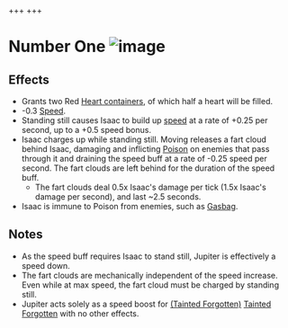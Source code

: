 +++
+++

 # Number One ![image](/image/Number_One.png) 


Effects
---------


* Grants two Red [Heart containers](/wiki/Heart_container "Heart container"), of which half a heart will be filled.
* -0.3 [Speed](/wiki/Speed "Speed").
* Standing still causes Isaac to build up [speed](/wiki/Speed "Speed") at a rate of +0.25 per second, up to a +0.5 speed bonus.
* Isaac charges up while standing still. Moving releases a fart cloud behind Isaac, damaging and inflicting [Poison](/wiki/Status_Effects "Status Effects") on enemies that pass through it and draining the speed buff at a rate of -0.25 speed per second. The fart clouds are left behind for the duration of the speed buff.
	+ The fart clouds deal 0.5x Isaac's damage per tick (1.5x Isaac's damage per second), and last ~2.5 seconds.
* Isaac is immune to Poison from enemies, such as [Gasbag](/wiki/Gasbag "Gasbag").


Notes
-------


* As the speed buff requires Isaac to stand still, Jupiter is effectively a speed down.
* The fart clouds are mechanically independent of the speed increase. Even while at max speed, the fart cloud must be charged by standing still.
* Jupiter acts solely as a speed boost for  [(Tainted Forgotten)](/wiki/Tainted_Forgotten "Tainted Forgotten") [Tainted Forgotten](/wiki/Tainted_Forgotten "Tainted Forgotten") with no other effects.


